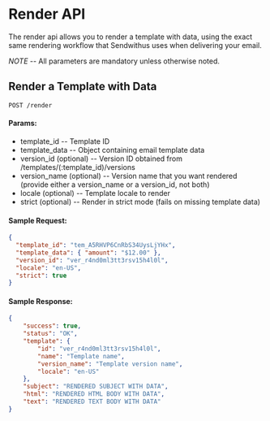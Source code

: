 # Render API

The render api allows you to render a template with data, using the exact same rendering workflow that Sendwithus uses when delivering your email.

*NOTE* -- All parameters are mandatory unless otherwise noted.

## Render a Template with Data


`POST /render`

#### Params:

- template_id               -- Template ID
- template_data             -- Object containing email template data
- version\_id (optional)    -- Version ID obtained from /templates/(:template_id)/versions
- version\_name (optional)  -- Version name that you want rendered (provide either a version_name or a version_id, not both)
- locale (optional)         -- Template locale to render
- strict (optional)         -- Render in strict mode (fails on missing template data)

#### Sample Request:

```json
{
  "template_id": "tem_A5RHVP6CnRbS34UysLjYHx",
  "template_data": { "amount": "$12.00" },
  "version_id": "ver_r4nd0ml3tt3rsv15h4l0l",
  "locale": "en-US",
  "strict": true
}
```

#### Sample Response:

```json
{
    "success": true,
    "status": "OK",
    "template": {
        "id": "ver_r4nd0ml3tt3rsv15h4l0l",
        "name": "Template name",
        "version_name": "Template version name",
        "locale": "en-US"
    },
    "subject": "RENDERED SUBJECT WITH DATA",
    "html": "RENDERED HTML BODY WITH DATA",
    "text": "RENDERED TEXT BODY WITH DATA"
}
```
